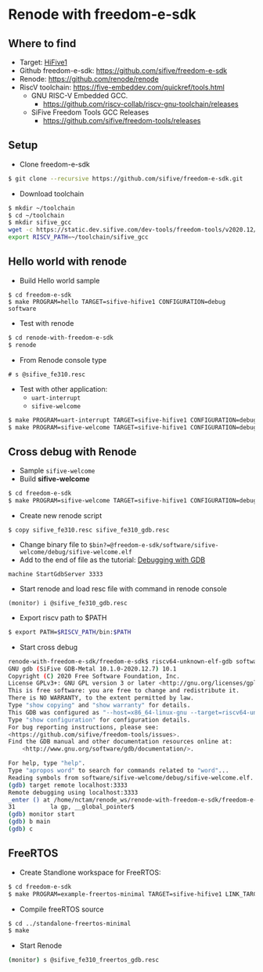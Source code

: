# Renode with freedom-e-sdk
## Where to find
- Target: [HiFive1](https://www.sifive.com/boards/hifive1)
- Github freedom-e-sdk: https://github.com/sifive/freedom-e-sdk
- Renode: https://github.com/renode/renode
- RiscV toolchain: https://five-embeddev.com/quickref/tools.html
  - GNU RISC-V Embedded GCC.
    - https://github.com/riscv-collab/riscv-gnu-toolchain/releases
  - SiFive Freedom Tools GCC Releases
    - https://github.com/sifive/freedom-tools/releases

## Setup
- Clone freedom-e-sdk
```bash
$ git clone --recursive https://github.com/sifive/freedom-e-sdk.git
```
- Download toolchain
```bash
$ mkdir ~/toolchain
$ cd ~/toolchain
$ mkdir sifive_gcc
wget -c https://static.dev.sifive.com/dev-tools/freedom-tools/v2020.12/riscv64-unknown-elf-toolchain-10.2.0-2020.12.8-x86_64-linux-ubuntu14.tar.gz -O - | tar -xz -C sifive_gcc --strip-components 1
export RISCV_PATH=~/toolchain/sifive_gcc
```
## Hello world with renode
- Build Hello world sample
```
$ cd freedom-e-sdk
$ make PROGRAM=hello TARGET=sifive-hifive1 CONFIGURATION=debug software
```
- Test with renode
```bash
$ cd renode-with-freedom-e-sdk
$ renode
```
- From Renode console type
```
# s @sifive_fe310.resc
```
- Test with other application:
  - `uart-interrupt`
  - `sifive-welcome`
```bash
$ make PROGRAM=uart-interrupt TARGET=sifive-hifive1 CONFIGURATION=debug software
$ make PROGRAM=sifive-welcome TARGET=sifive-hifive1 CONFIGURATION=debug software
```

## Cross debug with Renode
- Sample `sifive-welcome`
- Build **sifive-welcome**
```bash
$ cd freedom-e-sdk
$ make PROGRAM=sifive-welcome TARGET=sifive-hifive1 CONFIGURATION=debug software
```
- Create new renode script
```
$ copy sifive_fe310.resc sifive_fe310_gdb.resc
```
- Change binary file to `$bin?=@freedom-e-sdk/software/sifive-welcome/debug/sifive-welcome.elf`
- Add  to the end of file as the tutorial: 
[Debugging with GDB](https://renode.readthedocs.io/en/latest/debugging/gdb.html#debugging-with-gdb)
```
machine StartGdbServer 3333
```
- Start renode and load resc file with command in renode console
```
(monitor) i @sifive_fe310_gdb.resc
```

- Export riscv path to $PATH
```bash
$ export PATH=$RISCV_PATH/bin:$PATH
```
- Start cross debug
```bash
renode-with-freedom-e-sdk/freedom-e-sdk$ riscv64-unknown-elf-gdb software/sifive-welcome/debug/sifive-welcome.elf
GNU gdb (SiFive GDB-Metal 10.1.0-2020.12.7) 10.1
Copyright (C) 2020 Free Software Foundation, Inc.
License GPLv3+: GNU GPL version 3 or later <http://gnu.org/licenses/gpl.html>
This is free software: you are free to change and redistribute it.
There is NO WARRANTY, to the extent permitted by law.
Type "show copying" and "show warranty" for details.
This GDB was configured as "--host=x86_64-linux-gnu --target=riscv64-unknown-elf".
Type "show configuration" for configuration details.
For bug reporting instructions, please see:
<https://github.com/sifive/freedom-tools/issues>.
Find the GDB manual and other documentation resources online at:
    <http://www.gnu.org/software/gdb/documentation/>.

For help, type "help".
Type "apropos word" to search for commands related to "word"...
Reading symbols from software/sifive-welcome/debug/sifive-welcome.elf...
(gdb) target remote localhost:3333
Remote debugging using localhost:3333
_enter () at /home/nctam/renode_ws/renode-with-freedom-e-sdk/freedom-e-sdk/freedom-metal/src/entry.S:31
31          la gp, __global_pointer$
(gdb) monitor start
(gdb) b main
(gdb) c
```

## FreeRTOS 
- Create Standlone workspace for FreeRTOS:
```bash
$ cd freedom-e-sdk
$ make PROGRAM=example-freertos-minimal TARGET=sifive-hifive1 LINK_TARGET=freertos INCLUDE_METAL_SOURCES=1 STANDALONE_DEST=../standalone-freertos-minimal standalone
```
- Compile freeRTOS source
```bash
$ cd ../standalone-freertos-minimal
$ make
```
- Start Renode
```bash
(monitor) s @sifive_fe310_freertos_gdb.resc
```
